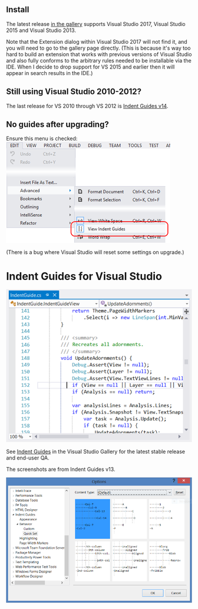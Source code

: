 ## Install

The latest release [in the gallery](http://visualstudiogallery.msdn.microsoft.com/e792686d-542b-474a-8c55-630980e72c30) supports Visual Studio 2017, Visual Studio 2015 and Visual Studio 2013.

Note that the Extension dialog within Visual Studio 2017 will not find it, and you will need to go to the gallery page directly. (This is because it's way too hard to build an extension that works with previous versions of Visual Studio and also fully conforms to the arbitrary rules needed to be installable via the IDE. When I decide to drop support for VS 2015 and earlier then it will appear in search results in the IDE.)

## Still using Visual Studio 2010-2012?

The last release for VS 2010 through VS 2012 is [Indent Guides v14](https://indentguide.codeplex.com/releases/view/110312).

## No guides after upgrading?

Ensure this menu is checked:
![View Indent Guides menu](doc/ViewIndentGuides.png)

(There is a bug where Visual Studio will reset some settings on upgrade.)

# Indent Guides for Visual Studio

![Indent Guides v13 in action](doc/screen.png)

See [Indent Guides](http://visualstudiogallery.msdn.microsoft.com/e792686d-542b-474a-8c55-630980e72c30) in the Visual Studio Gallery for the latest stable release and end-user QA.

The screenshots are from Indent Guides v13.

![The options dialog](doc/options.png)
